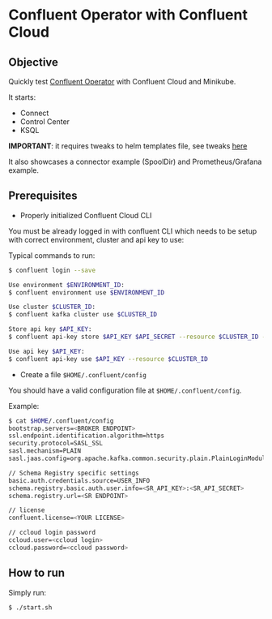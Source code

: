 # Confluent Operator with Confluent Cloud

## Objective

Quickly test [Confluent Operator](https://docs.confluent.io/operator/current/overview.html) with Confluent Cloud and Minikube.

It starts:

* Connect
* Control Center
* KSQL

**IMPORTANT**: it requires tweaks to helm templates file, see tweaks [here](https://github.com/vdesabou/kafka-docker-playground/blob/7ec0c4b512efda45de1f8bd73719d9c90d0cca70/ccloud/operator/start.sh#L53)

It also showcases a connector example (SpoolDir) and Prometheus/Grafana example.

## Prerequisites

* Properly initialized Confluent Cloud CLI

You must be already logged in with confluent CLI which needs to be setup with correct environment, cluster and api key to use:

Typical commands to run:

```bash
$ confluent login --save

Use environment $ENVIRONMENT_ID:
$ confluent environment use $ENVIRONMENT_ID

Use cluster $CLUSTER_ID:
$ confluent kafka cluster use $CLUSTER_ID

Store api key $API_KEY:
$ confluent api-key store $API_KEY $API_SECRET --resource $CLUSTER_ID --force

Use api key $API_KEY:
$ confluent api-key use $API_KEY --resource $CLUSTER_ID
```

* Create a file `$HOME/.confluent/config`

You should have a valid configuration file at `$HOME/.confluent/config`.

Example:

```bash
$ cat $HOME/.confluent/config
bootstrap.servers=<BROKER ENDPOINT>
ssl.endpoint.identification.algorithm=https
security.protocol=SASL_SSL
sasl.mechanism=PLAIN
sasl.jaas.config=org.apache.kafka.common.security.plain.PlainLoginModule required username="<API KEY>" password="<API SECRET>";

// Schema Registry specific settings
basic.auth.credentials.source=USER_INFO
schema.registry.basic.auth.user.info=<SR_API_KEY>:<SR_API_SECRET>
schema.registry.url=<SR ENDPOINT>

// license
confluent.license=<YOUR LICENSE>

// ccloud login password
ccloud.user=<ccloud login>
ccloud.password=<ccloud password>
```
## How to run


Simply run:

```
$ ./start.sh
```
